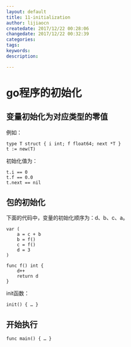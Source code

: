 ```yaml
---
layout: default
title: 11-initialization
author: lijiaocn
createdate: 2017/12/22 00:28:06
changedate: 2017/12/22 00:32:39
categories:
tags:
keywords:
description: 

---
```



<!-- toc -->

# go程序的初始化

## 变量初始化为对应类型的零值

例如：

	type T struct { i int; f float64; next *T }
	t := new(T)

初始化值为：

	t.i == 0
	t.f == 0.0
	t.next == nil

## 包的初始化

下面的代码中，变量的初始化顺序为：d、b、c、a。

	var (
		a = c + b
		b = f()
		c = f()
		d = 3
	)

	func f() int {
		d++
		return d
	}

init函数：

	init() { … }

## 开始执行

	func main() { … }
